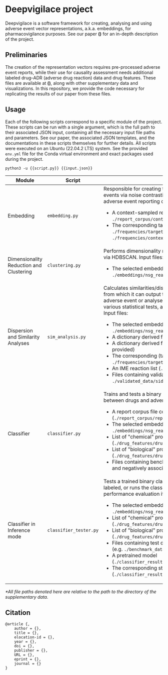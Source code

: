 # Deepvigilace project

Deepvigilace is a software framework for creating, analysing and using adverse event vector representations, a.k.a. embeddings, for pharmacovigilance purposes. See our paper **()** for an in-depth description of the project.

## Preliminaries

The creation of the representation vectors requires pre-processed adverse event reports, while their use for causality assessment needs additional labeled drug–ADR (adverse drug reaction) data and drug features. These files are available at **()**, along with other supplementary data and visualizations. In this repository, we provide the code necessary for replicating the results of our paper from these files.

## Usage

Each of the following scripts correspond to a specific module of the project. These scripts can be run with a single argument, which is the full path to their associated JSON input, containing all the necessary input file paths and parameters. See our paper, the associated JSON templates, and the documentations in these scripts themselves for further details. All scripts were executed on an Ubuntu (22.04.2 LTS) system. See the provided ```env.yml``` file for the Conda virtual environment and exact packages used during the project.

```
python3 -u {{script.py}} {{input.json}}
```

| Module | Script | Description* |
| ------ | ------ | ------ |
| Embedding | ```embedding.py``` | Responsible for creating the vector representation of adverse events via noise contrastive estimation from pre-processed adverse event reporting data. Input files:<br /><ul><li> A context-sampled report file (e.g. ```./report_corpus/context_sampled_reports_reaction2all.csv```)</li></li><li>The corresponding target and context frequency files (e.g. ```./frequencies/target_frequency_reaction2all.csv``` and ```./frequencies/context_frequency_reaction2all.csv```)</ul> |
| Dimensionality Reduction and Clustering | ```clustering.py``` | Performs dimensionality reduction with t-SNE, then clustering via HDBSCAN. Input files:<br /><ul><li>The selected embedding (e.g. ```./embeddings/nsg_reaction2all_embedding.csv```)</li></ul> |
| Dispersion and Similarity Analyses | ```sim_analysis.py``` | Calculates similarities/distances among the embedding vectors from which it can output the top neighbours of a selected adverse event or analyse the entire embedding space thorugh various statistical tests, as well as our "gain norm" measure. Input files:<br /><ul><li> The selected embedding (e.g. ```./embeddings/nsg_reaction2all_embedding.csv```)</li></li><li>A dictionary derived from MedDRA (optional, not provided)</li><li>A dictionary derived from MedDRA-SMQ (optional, not provided)</li><li>The corresponding (target) frequency file (e.g. ```./frequencies/target_frequency_reaction2all.csv```) </li><li>An IME reaction list (```./other/meddra_ime_list_from_ema.csv```)</li><li>Files containing validated drug–ADR pairs (e.g. ```./validated_data/sider.csv```)</ul> |
| Classifier | ```classifier.py``` | Trains and tests a binary classifier to predict the causality between drugs and adverse events. Input files:<br /><ul><li> A report corpus file containing unique drug–event pairs (```./report_corpus/reports_for_classifier.csv```)</li></li><li>The selected embedding, as adverse event features (e.g. ```./embeddings/nsg_reaction2all_embedding.csv```)</li></li><li>List of "chemical" properties of drugs (```./drug_features/drug_features_chem.csv```)</li></li><li>List of "biological" properties of drugs (```./drug_features/drug_features_bio.csv```)</li></li><li>Files containing benchmark drug–ADR pairs, both positively and negatively associated (e.g. ```./benchmark_data/omop.csv```)</ul> |
| Classifier in Inference mode | ```classifier_tester.py``` | Tests a trained binary classifier on the provided test files if labeled, or runs the classifier in inference mode without performance evaluation if not. Input files:<br /><ul><li> The selected embedding, as adverse event features (e.g. ```./embeddings/nsg_reaction2all_embedding.csv```)</li></li><li>List of "chemical" properties of drugs (```./drug_features/drug_features_chem.csv```)</li></li><li>List of "biological" properties of drugs (```./drug_features/drug_features_bio.csv```)</li></li><li>Files containing test drug–ADR pairs, either labeled or not (e.g. ```./benchmark_data/omop.csv```)</li></li><li>A pretrained model (```./classifier_results/best_model/model.h5```)</li></li><li>The corresponding standard scaler (```./classifier_results/best_model/std_scaler.bin```)</ul> |

_*All file paths denoted here are relative to the path to the directory of the supplementary data._


## Citation

```
@article {,
	author = {},
	title = {},
	elocation-id = {},
	year = {},
	doi = {},
	publisher = {},
	URL = {},
	eprint = {},
	journal = {}
}
```

